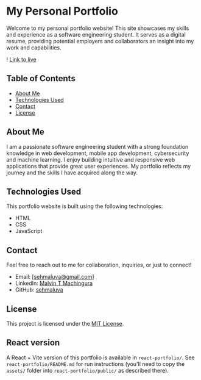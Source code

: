 # My Personal Portfolio

Welcome to my personal portfolio website! This site showcases my skills and experience as a software engineering student. It serves as a digital resume, providing potential employers and collaborators an insight into my work and capabilities.

! [Link to live](https://sehmaluva.me/portfolio/)

## Table of Contents

- [About Me](#about-me)
- [Technologies Used](#technologies-used)
- [Contact](#contact)
- [License](#license)

## About Me

I am a passionate software engineering student with a strong foundation knowledge in web development, mobile app development, cybersecurity and machine learning. I enjoy building intuitive and responsive web applications that provide great user experiences. My portfolio reflects my journey and the skills I have acquired along the way.

## Technologies Used

This portfolio website is built using the following technologies:

- HTML
- CSS
- JavaScript

## Contact

Feel free to reach out to me for collaboration, inquiries, or just to connect!

- Email: [sehmaluva@gmail.com]
- LinkedIn: [Malvin T Machingura](https://www.linkedin.com/in/malvin-t-machingura)
- GitHub: [sehmaluva](https://github.com/malvint)

## License

This project is licensed under the [MIT License](LICENSE).

## React version

A React + Vite version of this portfolio is available in `react-portfolio/`. See `react-portfolio/README.md` for run instructions (you'll need to copy the `assets/` folder into `react-portfolio/public/` as described there).
